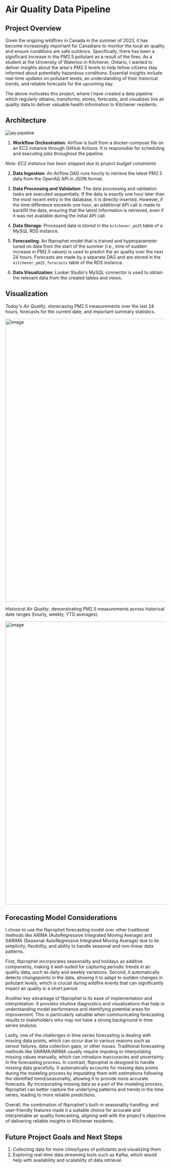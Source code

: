 # Air Quality Data Pipeline

## Project Overview
Given the ongoing wildfires in Canada in the summer of 2023, it has become increasingly important for Canadians to monitor the local air quality and ensure conditions are safe outdoors.
Specifically, there has been a significant increase in the PM2.5 pollutant as a result of the fires. As a student at the University of Waterloo in Kitchener, Ontario, I wanted to deliver insights about the area's PM2.5 levels to help fellow citizens stay informed about potentially hazardous conditions.
Essential insights include real-time updates on pollutant levels,  an understanding of their historical trends, and reliable forecasts for the upcoming day.

The above motivates this project, where I have created a data pipeline which regularly obtains, transforms, stores, forecasts, and visualizes live air quality data to deliver valuable health information to Kitchener residents.
## Architecture

![aq-pipeline](https://github.com/aniqp/air-quality-pipeline/assets/89875233/e83e8d5f-ca07-47c3-bf5e-c193161a91d3)

1. **Workflow Orchestration**: Airflow is built from a docker-compose file on an EC2 instance through GitHub Actions. It is responsible for scheduling and executing jobs throughout the pipeline.

*Note: EC2 instance has been stopped due to project budget constraints*

2. **Data Ingestion**: An Airflow DAG runs hourly to retrieve the latest PM2.5 data from the OpenAQ API in JSON format.

3. **Data Processing and Validation**: The data processing and validation tasks are executed sequentially. If the data is exactly one hour later than the most recent entry in the database, it is directly inserted. However, if the time difference exceeds one hour, an additional API call is made to backfill the data, ensuring that the latest information is retrieved, even if it was not available during the initial API call.

4. **Data Storage**: Processed data is stored in the ```kitchener_pm25``` table of a MySQL RDS instance.

5. **Forecasting**: An fbprophet model that is trained and hyperparameter tuned on data from the start of the summer (i.e., time of sudden increase in PM2.5 values) is used to predict the air quality over the next 24 hours. Forecasts are made by a separate DAG and are stored in the ```kitchener_pm25_forecasts``` table of the RDS instance.

6. **Data Visualization**: Looker Studio's MySQL connector is used to obtain the relevant data from the created tables and views.

## Visualization

*Today's Air Quality*, showcasing PM2.5 measurements over the last 24 hours, forecasts for the current date, and important summary statistics.
  
  <img width="888" alt="image" src="https://github.com/aniqp/air-quality-pipeline/assets/89875233/9f1b1305-9ad6-483d-9c76-60208b899e4a">
  
  *Historical Air Quality*, demonstrating PM2.5 measurements across historical date ranges (hourly, weekly, YTD averages).
  
  <img width="888" alt="image" src="https://github.com/aniqp/air-quality-pipeline/assets/89875233/d041a775-6202-41c8-b0f0-7fac9632a2ea">

## Forecasting Model Considerations

I chose to use the fbprophet forecasting model over other traditional methods like ARIMA (AutoRegressive Integrated Moving Average) and SARIMA (Seasonal AutoRegressive Integrated Moving Average) due to its simplicity, flexibility, and ability to handle seasonal and non-linear data patterns.

First, fbprophet incorporates seasonality and holidays as additive components, making it well-suited for capturing periodic trends in air quality data, such as daily and weekly variations. Second, it automatically detects changepoints in the data, allowing it to adapt to sudden changes in pollutant levels, which is crucial during wildfire events that can significantly impact air quality in a short period.

Another key advantage of fbprophet is its ease of implementation and interpretation. It provides intuitive diagnostics and visualizations that help in understanding model performance and identifying potential areas for improvement. This is particularly valuable when communicating forecasting results to stakeholders who may not have a strong background in time series analysis.

Lastly, one of the challenges in time series forecasting is dealing with missing data points, which can occur due to various reasons such as sensor failures, data collection gaps, or other issues. Traditional forecasting methods like SARIMA/ARIMA usually require imputing or interpolating missing values manually, which can introduce inaccuracies and uncertainty in the forecasting process. In contrast, fbprophet is designed to handle missing data gracefully. It automatically accounts for missing data points during the modeling process by imputating them with estimations following the identified trend/seasonality, allowing it to provide more accurate forecasts. By incorporating missing data as a part of the modeling process, fbprophet can better capture the underlying patterns and trends in the time series, leading to more reliable predictions.

Overall, the combination of fbprophet's built-in seasonality handling. and user-friendly features made it a suitable choice for accurate and interpretable air quality forecasting, aligning well with the project's objective of delivering reliable insights to Kitchener residents.

## Future Project Goals and Next Steps
1. Collecting data for more cities/types of pollutants and visualizing them
2. Exploring real-time data streaming tools such as Kafka, which would help with availability and scalability of data retrieval.
